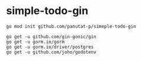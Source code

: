 # simple-todo-gin

```shell
go mod init github.com/panutat-p/simeple-todo-gin

go get -u github.com/gin-gonic/gin
go get -u gorm.io/gorm
go get -u gorm.io/driver/postgres
go get -u github.com/joho/godotenv
```
